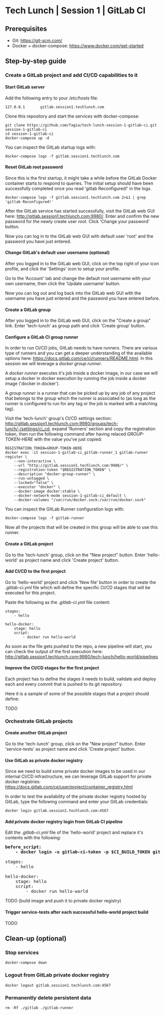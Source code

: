 # Tech Lunch | Session 1 | GitLab CI

## Prerequisites

- Git: https://git-scm.com/
- Docker + docker-compose: https://www.docker.com/get-started

## Step-by-step guide

### Create a GitLab project and add CI/CD capabilities to it

#### Start GitLab server

Add the following entry to your */etc/hosts* file:

    127.0.0.1       gitlab.session1.techlunch.com

Clone this repository and start the services with docker-compose:

    git clone https://github.com/fagia/tech-lunch-session-1-gitlab-ci.git session-1-gitlab-ci
    cd session-1-gitlab-ci
    docker-compose up -d

You can inspect the GitLab startup logs with:

    docker-compose logs -f gitlab.session1.techlunch.com

#### Reset GitLab root password

Since this is the first startup, it might take a while before the GitLab Docker container starts to respond to queries. The initial setup should have been successfully completed once you read 'gitlab Reconfigured!' in the logs.

    docker-compose logs -f gitlab.session1.techlunch.com 2>&1 | grep 'gitlab Reconfigured!'

After the GitLab service has started successfully, visit the GitLab web GUI here: http://gitlab.session1.techlunch.com:9980/. 
Enter and confirm the new password for the newly create user *root*. Click 'Change your password' button.

Now you can log in to the GitLab web GUI with default user 'root' and the password you have just entered.

#### Change GitLab's default user username (optional)

After you logged in to the GitLab web GUI, click on the top right of your icon profile, and click the 'Settings' icon to setup your profile.

Go to the 'Account' tab and change the default root username with your own username, then click the 'Update username' button.

Now you can log out and log back into the GitLab web GUI with the username you have just entered and the password you have entered before.

#### Create a GitLab group

After you logged in to the GitLab web GUI, click on the "Create a group" link. Enter 'tech-lunch' as group path and click 'Create group' button.

#### Configure a GitLab CI group runner

In order to run CI/CD jobs, GitLab needs to have runners. There are various type of runners and you can get a deeper understanding of the available options here: https://docs.gitlab.com/ce/ci/runners/README.html. In this session we will leverage a *docker group runner*.

A *docker runner* executes it's job inside a docker image, in our case we will setup a docker in docker execution by running the job inside a docker image ('docker in docker').

A *group runner* is a runner that can be picked up by any job of any project that belongs to the group which the runner is associated to (as long as the runner is configured to run for any tag or the job is marked with a matching tag).

Visit the 'tech-lunch' group's CI/CD settings section: http://gitlab.session1.techlunch.com:9980/groups/tech-lunch/-/settings/ci_cd, expand 'Runners' section and copy the registration token, then run the following command after having relaced *GROUP-TOKEN-HERE* with the value you've just copied:

    REGISTRATION_TOKEN=GROUP-TOKEN-HERE
    docker exec -it session-1-gitlab-ci_gitlab-runner_1 gitlab-runner register \
        --non-interactive \
        --url "http://gitlab.session1.techlunch.com:9980/" \
        --registration-token "$REGISTRATION_TOKEN" \
        --description "docker-group-runner" \
        --run-untagged \
        --locked="false" \
        --executor "docker" \
        --docker-image docker:stable \
        --docker-network-mode session-1-gitlab-ci_default \
        --docker-volumes "/var/run/docker.sock:/var/run/docker.sock"

You can inspect the GitLab Runner configuration logs with:

    docker-compose logs -f gitlab-runner

Now all the projects that will be created in this group will be able to use this runner.

#### Create a GitLab project

Go to the 'tech-lunch' group, click on the "New project" button. Enter 'hello-world' as project name and click 'Create project' button.

#### Add CI/CD to the first project

Go to 'hello-world' project and click 'New file' button in order to create the *.gitlab-ci.yml* file which will define the specific CI/CD stages that will be executed for this project.

Paste the following as the *.gitlab-ci.yml* file content:

    stages:
        - hello

    hello-docker:
        stage: hello
        script:
            - docker run hello-world

As soon as the file gets pushed to the repo, a new pipeline will start, you can check the output of the first execution here: http://gitlab.session1.techlunch.com:9980/tech-lunch/hello-world/pipelines

#### Improve the CI/CD stages for the first project

Each project has to define the stages it needs to build, validate and deploy each and every commit that is pushed to its git repository.

Here it is a sample of some of the possible stages that a project should define:

TODO

### Orchestrate GitLab projects

#### Create another GitLab project

Go to the 'tech-lunch' group, click on the "New project" button. Enter 'service-tests' as project name and click 'Create project' button.

#### Use GitLab as private docker registry

Since we need to build some private docker images to be used in our internal CI/CD infrastructure, we can leverage GitLab support for private docker registries: https://docs.gitlab.com/ce/user/project/container_registry.html

In order to test the availability of the private docker registry hosted by GitLab, type the following command and enter your GitLab credentials:

    docker login gitlab.session1.techlunch.com:4567

#### Add private docker registry login from GitLab CI pipeline

Edit the *.gitlab-ci.yml* file of the 'hello-world' project and replace it's contents with the following:

<pre>
<b>before_script:
    - docker login -u gitlab-ci-token -p $CI_BUILD_TOKEN gitlab.session1.techlunch.com:4567</b>

stages:
    - hello

hello-docker:
    stage: hello
    script:
        - docker run hello-world
</pre>

TODO (build image and push it to private docker registry)

#### Trigger service-tests after each successful hello-world project build

TODO

## Clean-up (optional)

### Stop services

    docker-compose down

### Logout from GitLab private docker registry

    docker logout gitlab.session1.techlunch.com:4567

### Permanently delete persistent data

    rm -Rf ./gitlab ./gitlab-runner
